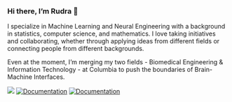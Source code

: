 ### Hi there, I’m Rudra 👋

I specialize in Machine Learning and Neural Engineering with a background in statistics, computer science, and mathematics. I love taking initiatives and collaborating, whether through applying ideas from different fields or connecting people from different backgrounds.


Even at the moment, I’m merging my two fields - Biomedical Engineering & Information Technology - at Columbia to push the boundaries of Brain-Machine Interfaces.


![](https://komarev.com/ghpvc/?username=rgs2151&color=ff69b4)
[![Documentation](https://img.shields.io/badge/LinkedIn-profile-blue)](https://www.linkedin.com/in/rudramanisingha/)
[![Documentation](https://img.shields.io/badge/Portfolio-Website-31b079)](https://www.rudramanisingha.com/)
